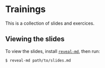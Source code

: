 Trainings
=========

This is a collection of slides and exercices.

Viewing the slides
------------------

To view the slides, install [`reveal-md`](https://github.com/webpro/reveal-md), then run:
```shell
$ reveal-md path/to/slides.md
```
